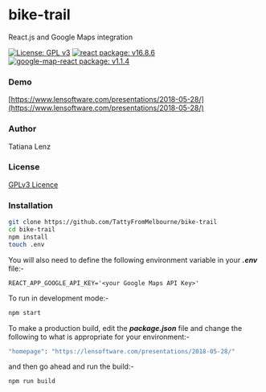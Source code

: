 # bike-trail
React.js and Google Maps integration

[![License: GPL v3](https://img.shields.io/badge/License-GPL%20v3-blue.svg)](https://www.gnu.org/licenses/gpl-3.0)
[![react package: v16.8.6](https://img.shields.io/badge/react%20package%3A-%20v16.8.6-blue.svg?style=flat)](https://www.npmjs.com/package/react)
[![google-map-react package: v1.1.4](https://img.shields.io/badge/google--map--react%20package-v1.1.4-blue.svg?style=flat)](https://www.npmjs.com/package/google-map-react)

### Demo

[https://www.lensoftware.com/presentations/2018-05-28/](https://www.lensoftware.com/presentations/2018-05-28/)

### Author

Tatiana Lenz

### License

[GPLv3 Licence](https://opensource.org/licenses/GPL-3.0)

### Installation

```bash
git clone https://github.com/TattyFromMelbourne/bike-trail
cd bike-trail
npm install
touch .env
```

You will also need to define the following environment variable in your  *__.env__* file:-

```
REACT_APP_GOOGLE_API_KEY='<your Google Maps API Key>'
```

To run in development mode:-

```bash
npm start
```
To make a production build, edit the *__package.json__* file and change the following to what is appropriate for your environment:-

```bash
"homepage": "https://lensoftware.com/presentations/2018-05-28/"
```

and then go ahead and run the build:-

```bash
npm run build

```
